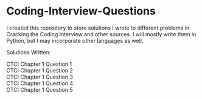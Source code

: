 # Coding-Interview-Questions

I created this repository to store solutions I wrote to different problems in Cracking the Coding Interview and other sources. I will mostly write them in Python, but I may incorporate other languages as well. 

Solutions Written: 

CTCI Chapter 1 Question 1  <br />
CTCI Chapter 1 Question 2  <br /> 
CTCI Chapter 1 Question 3  <br />
CTCI Chapter 1 Question 4  <br />
CTCI Chapter 1 Question 5  

